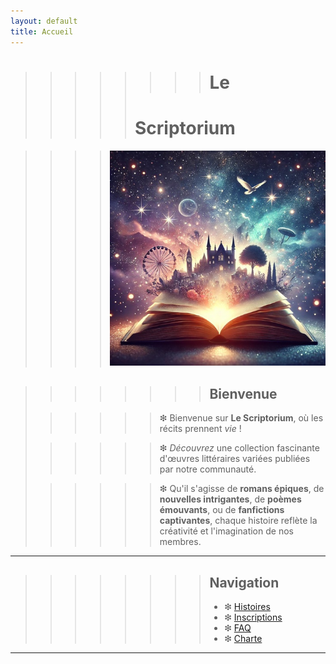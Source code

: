 ```yaml
---
layout: default
title: Accueil
---
```


>>>>>>>> # Le 
>>>>> # Scriptorium

>>>> ![Texte alternatif](assets/files/image2.jpg)


>>>>>>>> ## Bienvenue
>
>>>>>> ❇︎ Bienvenue sur **Le Scriptorium**, où les récits prennent _vie_ !
>
>>>>>> ❇︎ *Découvrez* une collection fascinante d'œuvres littéraires variées publiées par notre communauté.
>
>>>>>> ❇︎ Qu'il s'agisse de **romans épiques**, de **nouvelles intrigantes**, de **poèmes émouvants**, ou de **fanfictions captivantes**, chaque histoire reflète la créativité et l'imagination de nos membres.

---

>>>>>>>> ## Navigation
>>>>>>>> - ❇︎ [Histoires](histoires.md)
>>>>>>>> - ❇︎ [Inscriptions](inscriptions.md)
>>>>>>>> - ❇︎ [FAQ](faq.md)
>>>>>>>> - ❇︎ [Charte](charte.md)

---
